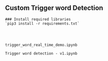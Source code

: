## Custom Trigger word Detection


```
### Install required libraries
`pip3 install -r requirements.txt`




trigger_word_real_time_demo.ipynb
```

```
Trigger word detection - v1.ipynb
```


